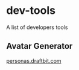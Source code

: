 # dev-tools
A list of developers tools


## Avatar Generator 
[personas.draftbit.com](https://personas.draftbit.com/)
